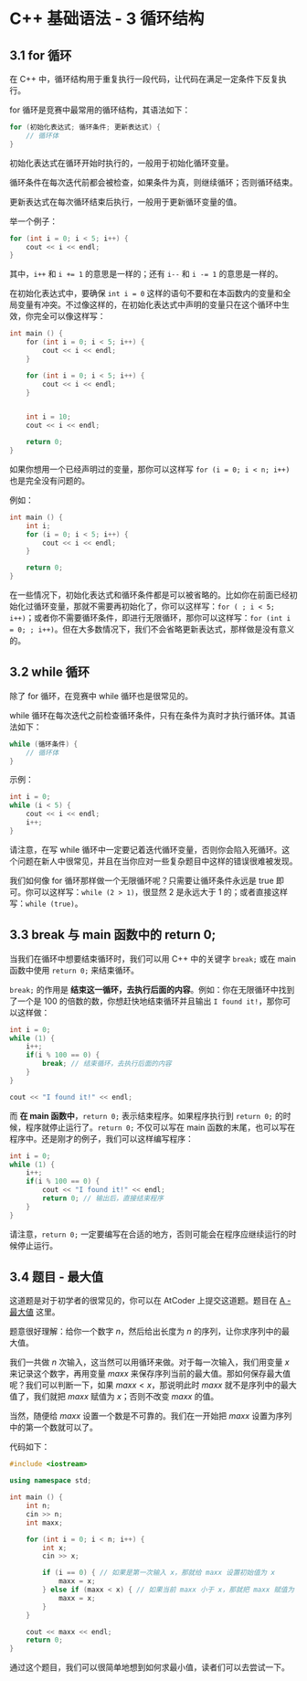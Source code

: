 # C++ 基础语法 - 3 循环结构

## 3.1 for 循环

在 C++ 中，循环结构用于重复执行一段代码，让代码在满足一定条件下反复执行。

for 循环是竞赛中最常用的循环结构，其语法如下：

```cpp
for (初始化表达式; 循环条件; 更新表达式) {
    // 循环体
}
```

初始化表达式在循环开始时执行的，一般用于初始化循环变量。

循环条件在每次迭代前都会被检查，如果条件为真，则继续循环；否则循环结束。

更新表达式在每次循环结束后执行，一般用于更新循环变量的值。

举一个例子：

```cpp
for (int i = 0; i < 5; i++) {
    cout << i << endl;
}
```

其中，`i++` 和 `i += 1` 的意思是一样的；还有 `i--` 和 `i -= 1` 的意思是一样的。

在初始化表达式中，要确保 `int i = 0` 这样的语句不要和在本函数内的变量和全局变量有冲突。不过像这样的，在初始化表达式中声明的变量只在这个循环中生效，你完全可以像这样写：

```cpp
int main () {
    for (int i = 0; i < 5; i++) {
        cout << i << endl;
    }

    for (int i = 0; i < 5; i++) {
        cout << i << endl;
    }


    int i = 10;
    cout << i << endl;

    return 0;
}
```

如果你想用一个已经声明过的变量，那你可以这样写 `for (i = 0; i < n; i++)` 也是完全没有问题的。

例如：

```cpp
int main () {
    int i;
    for (i = 0; i < 5; i++) {
        cout << i << endl;
    }

    return 0;
}
```

在一些情况下，初始化表达式和循环条件都是可以被省略的。比如你在前面已经初始化过循环变量，那就不需要再初始化了，你可以这样写：`for ( ; i < 5; i++)`；或者你不需要循环条件，即进行无限循环，那你可以这样写：`for (int i = 0; ; i++)`。但在大多数情况下，我们不会省略更新表达式，那样做是没有意义的。

## 3.2 while 循环

除了 for 循环，在竞赛中 while 循环也是很常见的。

while 循环在每次迭代之前检查循环条件，只有在条件为真时才执行循环体。其语法如下：

```cpp
while (循环条件) {
    // 循环体
}
```

示例：

```cpp
int i = 0;
while (i < 5) {
    cout << i << endl;
    i++;
}
```

请注意，在写 while 循环中一定要记着迭代循环变量，否则你会陷入死循环。这个问题在新人中很常见，并且在当你应对一些复杂题目中这样的错误很难被发现。

我们如何像 for 循环那样做一个无限循环呢？只需要让循环条件永远是 true 即可。你可以这样写：`while (2 > 1)`，很显然 $2$ 是永远大于 $1$ 的；或者直接这样写：`while (true)`。

## 3.3 break 与 main 函数中的 return 0;

当我们在循环中想要结束循环时，我们可以用 C++ 中的关键字 `break;` 或在 main 函数中使用 `return 0;` 来结束循环。

`break;` 的作用是 **结束这一循环，去执行后面的内容**。例如：你在无限循环中找到了一个是 $100$ 的倍数的数，你想赶快地结束循环并且输出 `I found it!`，那你可以这样做：

```cpp
int i = 0;
while (1) {
    i++;
    if(i % 100 == 0) {
        break; // 结束循环，去执行后面的内容
    }
}

cout << "I found it!" << endl;
```

而 **在 main 函数中**，`return 0;` 表示结束程序。如果程序执行到 `return 0;` 的时候，程序就停止运行了。`return 0;` 不仅可以写在 main 函数的末尾，也可以写在程序中。还是刚才的例子，我们可以这样编写程序：

```cpp
int i = 0;
while (1) {
    i++;
    if(i % 100 == 0) {
        cout << "I found it!" << endl;
        return 0; // 输出后，直接结束程序
    }
}
```

请注意，`return 0;` 一定要编写在合适的地方，否则可能会在程序应继续运行的时候停止运行。

## 3.4 题目 - 最大值

这道题是对于初学者的很常见的，你可以在 AtCoder 上提交这道题。题目在 [A - 最大値](https://atcoder.jp/contests/chokudai_S001/tasks/chokudai_S001_a) 这里。

题意很好理解：给你一个数字 $n$，然后给出长度为 $n$ 的序列，让你求序列中的最大值。

我们一共做 $n$ 次输入，这当然可以用循环来做。对于每一次输入，我们用变量 $x$ 来记录这个数字，再用变量 $maxx$ 来保存序列当前的最大值。那如何保存最大值呢？我们可以判断一下，如果 $maxx < x$，那说明此时 $maxx$ 就不是序列中的最大值了，我们就把 $maxx$ 赋值为 $x$；否则不改变 $maxx$ 的值。

当然，随便给 $maxx$ 设置一个数是不可靠的。我们在一开始把 $maxx$ 设置为序列中的第一个数就可以了。

代码如下：

```cpp
#include <iostream>

using namespace std;

int main () {
    int n;
    cin >> n;
    int maxx;

    for (int i = 0; i < n; i++) {
        int x;
        cin >> x;

        if (i == 0) { // 如果是第一次输入 x，那就给 maxx 设置初始值为 x
            maxx = x;
        } else if (maxx < x) { // 如果当前 maxx 小于 x，那就把 maxx 赋值为 x
            maxx = x;
        }
    }

    cout << maxx << endl;
    return 0;
}
```

通过这个题目，我们可以很简单地想到如何求最小值，读者们可以去尝试一下。

<script src="https://giscus.app/client.js"
        data-repo="hatmic/hatmic-docs"
        data-repo-id="R_kgDOL9L8Zg"
        data-category="General"
        data-category-id="DIC_kwDOL9L8Zs4Cfc2T"
        data-mapping="pathname"
        data-strict="0"
        data-reactions-enabled="1"
        data-emit-metadata="0"
        data-input-position="bottom"
        data-theme="light"
        data-lang="zh-CN"
        crossorigin="anonymous"
        async>
</script>